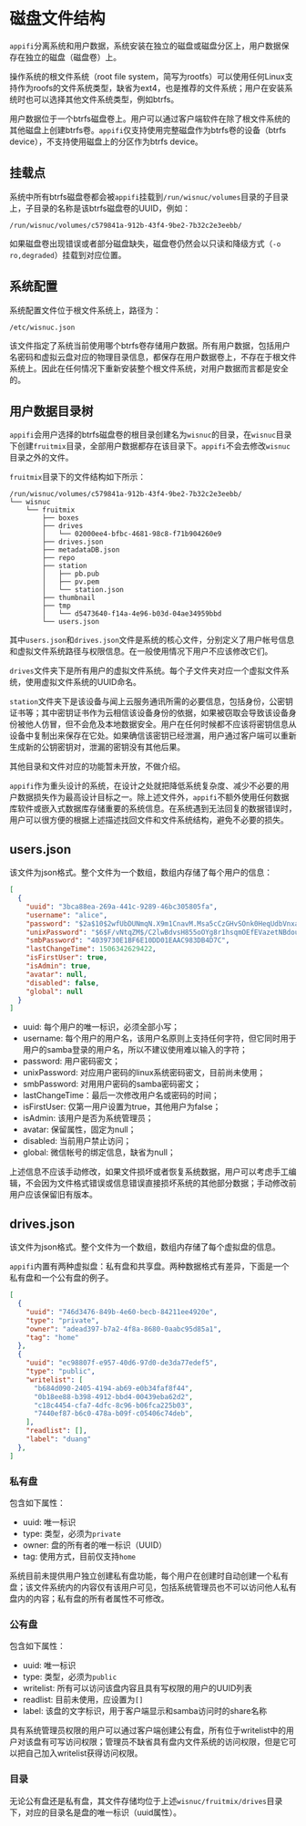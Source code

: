 # 磁盘文件结构

`appifi`分离系统和用户数据，系统安装在独立的磁盘或磁盘分区上，用户数据保存在独立的磁盘（磁盘卷）上。

操作系统的根文件系统（root file system，简写为rootfs）可以使用任何Linux支持作为roofs的文件系统类型，缺省为ext4，也是推荐的文件系统；用户在安装系统时也可以选择其他文件系统类型，例如btrfs。

用户数据位于一个btrfs磁盘卷上。用户可以通过客户端软件在除了根文件系统的其他磁盘上创建btrfs卷。`appifi`仅支持使用完整磁盘作为btrfs卷的设备（btrfs device），不支持使用磁盘上的分区作为btrfs device。

## 挂载点

系统中所有btrfs磁盘卷都会被`appifi`挂载到`/run/wisnuc/volumes`目录的子目录上，子目录的名称是该btrfs磁盘卷的UUID，例如：

```
/run/wisnuc/volumes/c579841a-912b-43f4-9be2-7b32c2e3eebb/
```

如果磁盘卷出现错误或者部分磁盘缺失，磁盘卷仍然会以只读和降级方式（`-o ro,degraded`）挂载到对应位置。

## 系统配置

系统配置文件位于根文件系统上，路径为：

```
/etc/wisnuc.json
```

该文件指定了系统当前使用哪个btrfs卷存储用户数据。所有用户数据，包括用户名密码和虚拟云盘对应的物理目录信息，都保存在用户数据卷上，不存在于根文件系统上。因此在任何情况下重新安装整个根文件系统，对用户数据而言都是安全的。

## 用户数据目录树

`appifi`会用户选择的btrfs磁盘卷的根目录创建名为`wisnuc`的目录，在`wisnuc`目录下创建`fruitmix`目录，全部用户数据都存在该目录下。`appifi`不会去修改`wisnuc`目录之外的文件。

`fruitmix`目录下的文件结构如下所示：

```
/run/wisnuc/volumes/c579841a-912b-43f4-9be2-7b32c2e3eebb/
└── wisnuc
    └── fruitmix
        ├── boxes
        ├── drives
        │   └── 02000ee4-bfbc-4681-98c8-f71b904260e9
        ├── drives.json
        ├── metadataDB.json
        ├── repo
        ├── station
        │   ├── pb.pub
        │   ├── pv.pem
        │   └── station.json
        ├── thumbnail
        ├── tmp
        │   └── d5473640-f14a-4e96-b03d-04ae34959bbd
        └── users.json
```

其中`users.json`和`drives.json`文件是系统的核心文件，分别定义了用户帐号信息和虚拟文件系统路径与权限信息。在一般使用情况下用户不应该修改它们。

`drives`文件夹下是所有用户的虚拟文件系统。每个子文件夹对应一个虚拟文件系统，使用虚拟文件系统的UUID命名。

`station`文件夹下是该设备与闻上云服务通讯所需的必要信息，包括身份，公密钥证书等；其中密钥证书作为云相信该设备身份的依据，如果被窃取会导致该设备身份被他人仿冒，但不会危及本地数据安全。用户在任何时候都不应该将密钥信息从设备中复制出来保存在它处。如果确信该密钥已经泄漏，用户通过客户端可以重新生成新的公钥密钥对，泄漏的密钥没有其他后果。

其他目录和文件对应的功能暂未开放，不做介绍。

`appifi`作为重头设计的系统，在设计之处就把降低系统复杂度、减少不必要的用户数据损失作为最高设计目标之一。除上述文件外，`appifi`不额外使用任何数据库软件或嵌入式数据库存储重要的系统信息。在系统遇到无法回复的数据错误时，用户可以很方便的根据上述描述找回文件和文件系统结构，避免不必要的损失。

## users.json

该文件为json格式。整个文件为一个数组，数组内存储了每个用户的信息：

```json
[
  {
    "uuid": "3bca88ea-269a-441c-9289-46bc305805fa",
    "username": "alice",
    "password": "$2a$10$2wfUbDUNmqN.X9m1CnavM.Msa5cCzGHvSOnk0HeqUdbVnxavMvMZ2",
    "unixPassword": "$6$F/vNtqZM$/C2lwBdvsH855oOYg8r1hsqmOEfEVazetNBdoumFvaFaL7t7PLNc63CPUAtoLyB1KRouKSjKsfAPy0eDQiJxz0",
    "smbPassword": "4039730E1BF6E10DD01EAAC983DB4D7C",
    "lastChangeTime": 1506342629422,
    "isFirstUser": true,
    "isAdmin": true,
    "avatar": null,
    "disabled": false,
    "global": null
  }
]
```

+ uuid: 每个用户的唯一标识，必须全部小写；
+ username: 每个用户的用户名，该用户名原则上支持任何字符，但它同时用于用户的samba登录的用户名，所以不建议使用难以输入的字符；
+ password: 用户密码密文；
+ unixPassword: 对应用户密码的linux系统密码密文，目前尚未使用；
+ smbPassword: 对用用户密码的samba密码密文；
+ lastChangeTime：最后一次修改用户名或密码的时间；
+ isFirstUser: 仅第一用户设置为true，其他用户为false；
+ isAdmin: 该用户是否为系统管理员；
+ avatar: 保留属性，固定为null；
+ disabled: 当前用户禁止访问；
+ global: 微信帐号的绑定信息，缺省为null；

上述信息不应该手动修改，如果文件损坏或者恢复系统数据，用户可以考虑手工编辑，不会因为文件格式错误或信息错误直接损坏系统的其他部分数据；手动修改前用户应该保留旧有版本。

## drives.json

该文件为json格式。整个文件为一个数组，数组内存储了每个虚拟盘的信息。

`appifi`内置有两种虚拟盘：私有盘和共享盘。两种数据格式有差异，下面是一个私有盘和一个公有盘的例子。

```json
[
  {
    "uuid": "746d3476-849b-4e60-becb-84211ee4920e",
    "type": "private",
    "owner": "adead397-b7a2-4f8a-8680-0aabc95d85a1",
    "tag": "home"
  },
  {
    "uuid": "ec98807f-e957-40d6-97d0-de3da77edef5",
    "type": "public",
    "writelist": [
      "b684d090-2405-4194-ab69-e0b34faf8f44",
      "0b18ee88-b398-4912-bbd4-00439eba62d2",
      "c18c4454-cfa7-4dfc-8c96-b06fca225b03",
      "7440ef87-b6c0-478a-b09f-c05406c74deb",
    ],
    "readlist": [],
    "label": "duang"
  },
]
```

### 私有盘

包含如下属性：
- uuid: 唯一标识
- type: 类型，必须为`private`
- owner: 盘的所有者的唯一标识（UUID）
- tag: 使用方式，目前仅支持`home`

系统目前未提供用户独立创建私有盘功能，每个用户在创建时自动创建一个私有盘；该文件系统内的内容仅有该用户可见，包括系统管理员也不可以访问他人私有盘内的内容；私有盘的所有者属性不可修改。

### 公有盘

包含如下属性：
- uuid: 唯一标识
- type: 类型，必须为`public`
- writelist: 所有可以访问该盘内容且具有写权限的用户的UUID列表
- readlist: 目前未使用，应设置为`[]`
- label: 该盘的文字标识，用于客户端显示和samba访问时的share名称

具有系统管理员权限的用户可以通过客户端创建公有盘，所有位于writelist中的用户对该盘有可写访问权限；管理员不缺省具有盘内文件系统的访问权限，但是它可以把自己加入writelist获得访问权限。

### 目录

无论公有盘还是私有盘，其文件存储均位于上述`wisnuc/fruitmix/drives`目录下，对应的目录名是盘的唯一标识（uuid属性）。